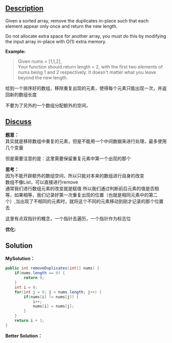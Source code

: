 ## [Description](https://leetcode.com/problems/remove-duplicates-from-sorted-array/description/)
Given a sorted array, remove the duplicates in-place such that each element appear only once and return the new length.

Do not allocate extra space for another array, you must do this by modifying the input array in-place with O(1) extra memory.

**Example:**
>Given nums = [1,1,2],  
Your function should return length = 2, with the first two elements of nums being 1 and 2 respectively.
It doesn't matter what you leave beyond the new length.

给到一个排序好的数组，移除重复出现的元素，使得每个元素只能出现一次，并返回新的数组长度  

不要为了另外的一个数组分配额外的空间，

## [Discuss]()
**题意：**   
其实就是移除数组中重复的元素，但是不能用一个中间数据来进行处理，最多使用几个变量  

但是需要注意的是：这里需要保留重复元素中第一个出现的那个

**思考：**  
因为不能开辟额外的数组空间，所以只能对本来的数组进行自身的改变   
数组不像List，可以直接进行remove  
通常我们进行数组元素的改变就是赋值 
所以我们通过判断前后元素的值是否相等，如果相等，我们记录好第一次重复出现的位置（也就是相同元素中的第二个）,当出现了不相同的元素时，就将这个不同的元素移动到刚才记录的那个位置去  

这里有点双指针的概念，一个指针去遍历，一个指针作为标志位

**优化:**   


## Solution
**MySolution：**   
```java
public int removeDuplicates(int[] nums) {
    if(nums.length == 0) {
        return 0;
    }
    int i = 0;
    for(int j = 0; j < nums.length; j++) {
        if(nums[i] != nums[j]) {
            i++;
            nums[i] = nums[j];
        }
    }
    return i + 1;
}
```


**Better Solution：**  
